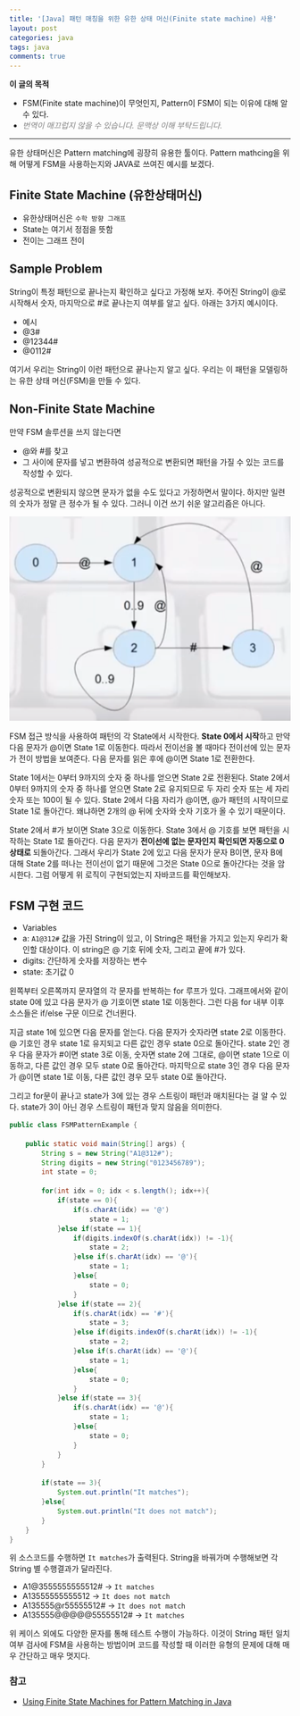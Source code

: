 ```yaml
---
title: '[Java] 패턴 매칭을 위한 유한 상태 머신(Finite state machine) 사용'
layout: post
categories: java
tags: java
comments: true
---
```


**이 글의 목적**
- FSM(Finite state machine)이 무엇인지, Pattern이 FSM이 되는 이유에 대해 알 수 있다.  
- <span style="color:grey">*번역이 매끄럽지 않을 수 있습니다. 문맥상 이해 부탁드립니다.* </span>

* * *  
유한 상태머신은 Pattern matching에 굉장히 유용한 툴이다. Pattern mathcing을 위해 어떻게 FSM을 사용하는지와 JAVA로 쓰여진 예시를 보겠다.

## Finite State Machine (유한상태머신)
- 유한상태머신은 `수학 방향 그래프`
- State는 여기서 정점을 뜻함
- 전이는 그래프 전이

## Sample Problem
String이 특정 패턴으로 끝나는지 확인하고 싶다고 가정해 보자. 주어진 String이 @로 시작해서 숫자, 마지막으로 #로 끝나는지 여부를 알고 싶다. 아래는 3가지 예시이다.
- 예시
 - @3#
 - @12344#
 - @0112#

여기서 우리는 String이 이런 패턴으로 끝나는지 알고 싶다. 우리는 이 패턴을 모델링하는 유한 상태 머신(FSM)을 만들 수 있다.

## Non-Finite State Machine
만약 FSM 솔루션을 쓰지 않는다면
- @와 #를 찾고
- 그 사이에 문자를 넣고 변환하여 성공적으로 변환되면 패턴을 가질 수 있는 코드를 작성할 수 있다.

성공적으로 변환되지 않으면 문자가 없을 수도 있다고 가정하면서 말이다. 하지만 일련의 숫자가 정말 큰 정수가 될 수 있다. 그러니 이건 쓰기 쉬운 알고리즘은 아니다.

![FSM](/assets\img/FSM.PNG)

FSM 접근 방식을 사용하여 패턴의 각 State에서 시작한다. **State 0에서 시작**하고 만약 다음 문자가 @이면 State 1로 이동한다. 따라서 전이선을 볼 때마다 전이선에 있는 문자가 전이 방법을 보여준다. 다음 문자를 읽은 후에 @이면 State 1로 전환한다.
 
State 1에서는 0부터 9까지의 숫자 중 하나를 얻으면 State 2로 전환된다. State 2에서 0부터 9까지의 숫자 중 하나를 얻으면 State 2로 유지되므로 두 자리 숫자 또는 세 자리 숫자 또는 100이 될 수 있다. State 2에서 다음 자리가 @이면, @가 패턴의 시작이므로 State 1로 돌아간다. 왜냐하면 2개의 @ 뒤에 숫자와 숫자 기호가 올 수 있기 때문이다.  

State 2에서 #가 보이면 State 3으로 이동한다. State 3에서 @ 기호를 보면 패턴을 시작하는 State 1로 돌아간다. 다음 문자가 **전이선에 없는 문자인지 확인되면 자동으로 0 상태로** 되돌아간다. 그래서 우리가 State 2에 있고 다음 문자가 문자 B이면, 문자 B에 대해 State 2를 떠나는 전이선이 없기 때문에 그것은 State 0으로 돌아간다는 것을 암시한다. 그럼 어떻게 위 로직이 구현되었는지 자바코드를 확인해보자.

## FSM 구현 코드
- Variables
 - a: `A1@312#` 값을 가진 String이 있고, 이 String은 패턴을 가지고 있는지 우리가 확인할 대상이다. 이 string은 @ 기호 뒤에 숫자, 그리고 끝에 #가 있다.
 - digits: 간단하게 숫자를 저장하는 변수
 - state: 초기값 0

왼쪽부터 오른쪽까지 문자열의 각 문자를 반복하는 for 루프가 있다. 그래프에서와 같이 state 0에 있고 다음 문자가 @ 기호이면 state 1로 이동한다. 그런 다음 for 내부 이후 소스들은 if/else 구문 이므로 건너뛴다.  
 
지금 state 1에 있으면 다음 문자를 얻는다. 다음 문자가 숫자라면 state 2로 이동한다. @ 기호인 경우 state 1로 유지되고 다른 값인 경우 state 0으로 돌아간다. state 2인 경우 다음 문자가 #이면 state 3로 이동, 숫자면 state 2에 그대로, @이면 state 1으로 이동하고, 다른 값인 경우 모두 state 0로 돌아간다. 마지막으로 state 3인 경우 다음 문자가 @이면 state 1로 이동, 다른 값인 경우 모두 state 0로 돌아간다.  

그리고 for문이 끝나고 state가 3에 있는 경우 스트링이 패턴과 매치된다는 걸 알 수 있다. state가 3이 아닌 경우 스트링이 패턴과 맞지 않음을 의미한다.

```java
public class FSMPatternExample {

    public static void main(String[] args) {
        String s = new String("A1@312#");
        String digits = new String("0123456789");
        int state = 0;

        for(int idx = 0; idx < s.length(); idx++){
            if(state == 0){
                if(s.charAt(idx) == '@')
                    state = 1;
            }else if(state == 1){
                if(digits.indexOf(s.charAt(idx)) != -1){
                    state = 2;
                }else if(s.charAt(idx) == '@'){
                    state = 1;
                }else{
                    state = 0;
                }
            }else if(state == 2){
                if(s.charAt(idx) == '#'){
                    state = 3;
                }else if(digits.indexOf(s.charAt(idx)) != -1){
                    state = 2;
                }else if(s.charAt(idx) == '@'){
                    state = 1;
                }else{
                    state = 0;
                }
            }else if(state == 3){
                if(s.charAt(idx) == '@'){
                    state = 1;
                }else{
                    state = 0;
                }
            }
        }

        if(state == 3){
            System.out.println("It matches");
        }else{
            System.out.println("It does not match");
        }
    }
}
```

위 소스코드를 수행하면 `It matches`가 출력된다. String을 바꿔가며 수행해보면 각 String 별 수행결과가 달라진다.
- A1@3555555555512#      → `It matches`
- A13555555555512        → `It does not match`
- A135555@r55555512#     → `It does not match`
- A135555@@@@@55555512#  → `It matches`

위 케이스 외에도 다양한 문자를 통해 테스트 수행이 가능하다. 이것이 String 패턴 일치 여부 검사에 FSM을 사용하는 방법이며 코드를 작성할 때 이러한 유형의 문제에 대해 매우 간단하고 매우 멋지다.

### 참고
- [Using Finite State Machines for Pattern Matching in Java](https://www.youtube.com/watch?v=ZfW7FwuBd90)